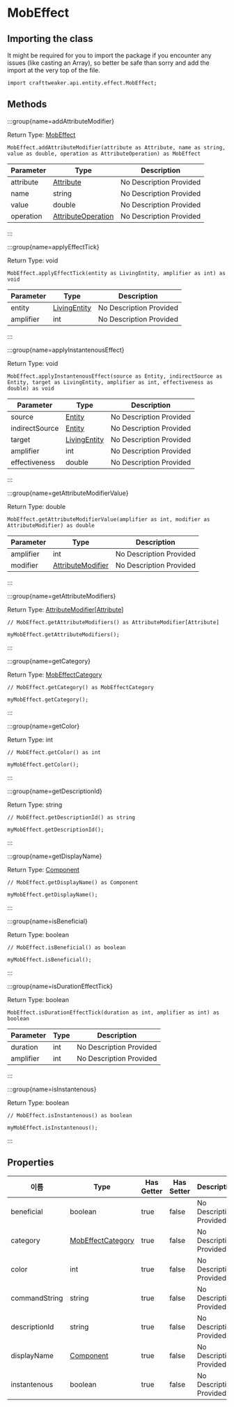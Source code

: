 # MobEffect

## Importing the class

It might be required for you to import the package if you encounter any issues (like casting an Array), so better be safe than sorry and add the import at the very top of the file.
```zenscript
import crafttweaker.api.entity.effect.MobEffect;
```


## Methods

:::group{name=addAttributeModifier}

Return Type: [MobEffect](/vanilla/api/entity/effect/MobEffect)

```zenscript
MobEffect.addAttributeModifier(attribute as Attribute, name as string, value as double, operation as AttributeOperation) as MobEffect
```

| Parameter | Type                                                                   | Description             |
| --------- | ---------------------------------------------------------------------- | ----------------------- |
| attribute | [Attribute](/vanilla/api/entity/attribute/Attribute)                   | No Description Provided |
| name      | string                                                                 | No Description Provided |
| value     | double                                                                 | No Description Provided |
| operation | [AttributeOperation](/vanilla/api/entity/attribute/AttributeOperation) | No Description Provided |


:::

:::group{name=applyEffectTick}

Return Type: void

```zenscript
MobEffect.applyEffectTick(entity as LivingEntity, amplifier as int) as void
```

| Parameter | Type                                             | Description             |
| --------- | ------------------------------------------------ | ----------------------- |
| entity    | [LivingEntity](/vanilla/api/entity/LivingEntity) | No Description Provided |
| amplifier | int                                              | No Description Provided |


:::

:::group{name=applyInstantenousEffect}

Return Type: void

```zenscript
MobEffect.applyInstantenousEffect(source as Entity, indirectSource as Entity, target as LivingEntity, amplifier as int, effectiveness as double) as void
```

| Parameter      | Type                                             | Description             |
| -------------- | ------------------------------------------------ | ----------------------- |
| source         | [Entity](/vanilla/api/entity/Entity)             | No Description Provided |
| indirectSource | [Entity](/vanilla/api/entity/Entity)             | No Description Provided |
| target         | [LivingEntity](/vanilla/api/entity/LivingEntity) | No Description Provided |
| amplifier      | int                                              | No Description Provided |
| effectiveness  | double                                           | No Description Provided |


:::

:::group{name=getAttributeModifierValue}

Return Type: double

```zenscript
MobEffect.getAttributeModifierValue(amplifier as int, modifier as AttributeModifier) as double
```

| Parameter | Type                                                                 | Description             |
| --------- | -------------------------------------------------------------------- | ----------------------- |
| amplifier | int                                                                  | No Description Provided |
| modifier  | [AttributeModifier](/vanilla/api/entity/attribute/AttributeModifier) | No Description Provided |


:::

:::group{name=getAttributeModifiers}

Return Type: [AttributeModifier](/vanilla/api/entity/attribute/AttributeModifier)[[Attribute](/vanilla/api/entity/attribute/Attribute)]

```zenscript
// MobEffect.getAttributeModifiers() as AttributeModifier[Attribute]

myMobEffect.getAttributeModifiers();
```

:::

:::group{name=getCategory}

Return Type: [MobEffectCategory](/vanilla/api/entity/effect/MobEffectCategory)

```zenscript
// MobEffect.getCategory() as MobEffectCategory

myMobEffect.getCategory();
```

:::

:::group{name=getColor}

Return Type: int

```zenscript
// MobEffect.getColor() as int

myMobEffect.getColor();
```

:::

:::group{name=getDescriptionId}

Return Type: string

```zenscript
// MobEffect.getDescriptionId() as string

myMobEffect.getDescriptionId();
```

:::

:::group{name=getDisplayName}

Return Type: [Component](/vanilla/api/text/Component)

```zenscript
// MobEffect.getDisplayName() as Component

myMobEffect.getDisplayName();
```

:::

:::group{name=isBeneficial}

Return Type: boolean

```zenscript
// MobEffect.isBeneficial() as boolean

myMobEffect.isBeneficial();
```

:::

:::group{name=isDurationEffectTick}

Return Type: boolean

```zenscript
MobEffect.isDurationEffectTick(duration as int, amplifier as int) as boolean
```

| Parameter | Type | Description             |
| --------- | ---- | ----------------------- |
| duration  | int  | No Description Provided |
| amplifier | int  | No Description Provided |


:::

:::group{name=isInstantenous}

Return Type: boolean

```zenscript
// MobEffect.isInstantenous() as boolean

myMobEffect.isInstantenous();
```

:::


## Properties

| 이름            | Type                                                              | Has Getter | Has Setter | Description             |
| ------------- | ----------------------------------------------------------------- | ---------- | ---------- | ----------------------- |
| beneficial    | boolean                                                           | true       | false      | No Description Provided |
| category      | [MobEffectCategory](/vanilla/api/entity/effect/MobEffectCategory) | true       | false      | No Description Provided |
| color         | int                                                               | true       | false      | No Description Provided |
| commandString | string                                                            | true       | false      | No Description Provided |
| descriptionId | string                                                            | true       | false      | No Description Provided |
| displayName   | [Component](/vanilla/api/text/Component)                          | true       | false      | No Description Provided |
| instantenous  | boolean                                                           | true       | false      | No Description Provided |

